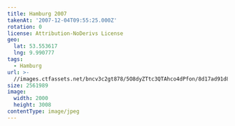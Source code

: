 ```yaml
---
title: Hamburg 2007
takenAt: '2007-12-04T09:55:25.000Z'
rotation: 0
license: Attribution-NoDerivs License
geo:
  lat: 53.553617
  lng: 9.990777
tags:
  - Hamburg
url: >-
  //images.ctfassets.net/bncv3c2gt878/5O8dyZTtc3QTAhco4dPfon/8d17ad91d89cb9a63c005b7ef530654d/hamburg-2007_4559631863_o
size: 2561989
image:
  width: 2000
  height: 3008
contentType: image/jpeg
---
```


